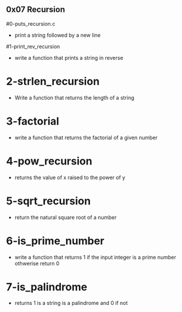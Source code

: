 ## 0x07 Recursion

#0-puts_recursion.c
* print a string followed by a new line

#1-print_rev_recursion
* write a function that prints a string in reverse

# 2-strlen_recursion
* Write a function that returns the length of a string

# 3-factorial
* write a function that returns the factorial of a given number

# 4-pow_recursion
* returns the value of x raised to the power of y 

# 5-sqrt_recursion
* return the natural square root of a number

# 6-is_prime_number
* write a function that returns 1 if the input integer is a prime number othwerise return 0

# 7-is_palindrome
* returns 1 is a string is a palindrome and 0 if not